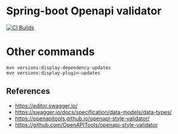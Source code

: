 # Spring-boot Openapi validator

[![CI Builds](https://github.com/jabrena/spring-boot-openapi-validator/actions/workflows/build.yaml/badge.svg)](https://github.com/jabrena/spring-boot-openapi-validator/actions/workflows/build.yaml)

# Other commands

```shell
mvn versions:display-dependency-updates
mvn versions:display-plugin-updates
```

## References

- https://editor.swagger.io/
- https://swagger.io/docs/specification/data-models/data-types/
- https://openapitools.github.io/openapi-style-validator/
- https://github.com/OpenAPITools/openapi-style-validator
